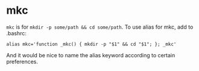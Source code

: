 # mkc
```mkc``` is for ```mkdir -p some/path && cd some/path```.
To use alias for mkc, add to .bashrc:

```
alias mkc='function _mkc() { mkdir -p "$1" && cd "$1"; }; _mkc'
```
And it would be nice to name the alias keyword according to certain preferences.
